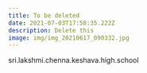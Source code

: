 ```yaml
---
title: To be deleted
date: 2021-07-03T17:58:35.222Z
description: Delete this
image: img/img_20210617_090332.jpg
---
```

sri.lakshmi.chenna.keshava.high.school